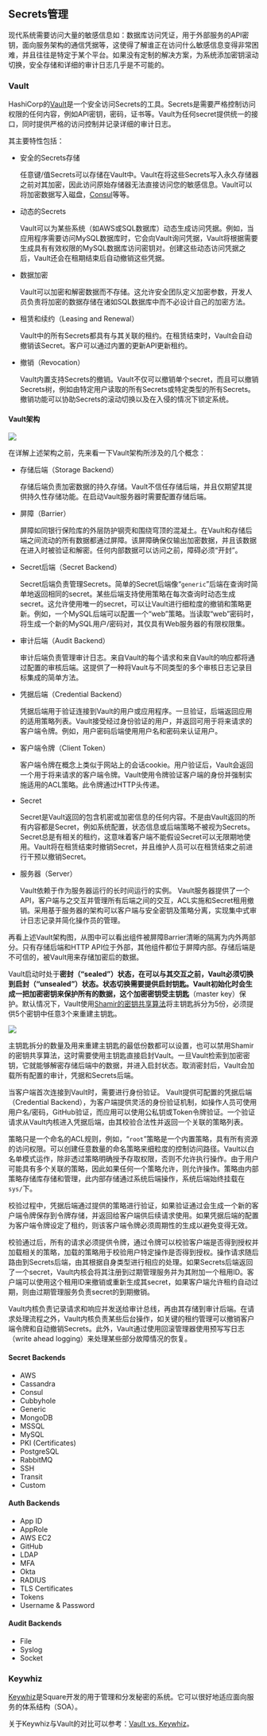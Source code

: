 ## Secrets管理

现代系统需要访问大量的敏感信息如：数据库访问凭证，用于外部服务的API密钥，面向服务架构的通信凭据等，这使得了解谁正在访问什么敏感信息变得非常困难，并且往往是特定于某个平台。如果没有定制的解决方案，为系统添加密钥滚动切换，安全存储和详细的审计日志几乎是不可能的。

### Vault

HashiCorp的[Vault](https://www.vaultproject.io)是一个安全访问Secrets的工具。Secrets是需要严格控制访问权限的任何内容，例如API密钥，密码，证书等。Vault为任何secret提供统一的接口，同时提供严格的访问控制并记录详细的审计日志。

其主要特性包括：

- 安全的Secrets存储

  任意键/值Secrets可以存储在Vault中。Vault在将这些Secrets写入永久存储器之前对其加密，因此访问原始存储器无法直接访问您的敏感信息。Vault可以将加密数据写入磁盘，[Consul](https://www.consul.io/)等等。

- 动态的Secrets

  Vault可以为某些系统（如AWS或SQL数据库）动态生成访问凭据。例如，当应用程序需要访问MySQL数据库时，它会向Vault询问凭据，Vault将根据需要生成具有有效权限的MySQL数据库访问密钥对。创建这些动态访问凭据之后，Vault还会在租期结束后自动撤销这些凭据。

- 数据加密

  Vault可以加密和解密数据而不存储。这允许安全团队定义加密参数，开发人员负责将加密的数据存储在诸如SQL数据库中而不必设计自己的加密方法。

- 租赁和续约（Leasing and Renewal）

  Vault中的所有Secrets都具有与其关联的租约。在租赁结束时，Vault会自动撤销该Secret。客户可以通过内置的更新API更新租约。

- 撤销（Revocation）

  Vault内置支持Secrets的撤销。Vault不仅可以撤销单个secret，而且可以撤销Secrets树，例如由特定用户读取的所有Secrets或特定类型的所有Secrets。撤销功能可以协助Secrets的滚动切换以及在入侵的情况下锁定系统。

#### Vault架构

![](/assets/vault-arch-overview.png)

在详解上述架构之前，先来看一下Vault架构所涉及的几个概念：

- 存储后端（Storage Backend）

  存储后端负责加密数据的持久存储。Vault不信任存储后端，并且仅期望其提供持久性存储功能。在启动Vault服务器时需要配置存储后端。

- 屏障（Barrier）

  屏障如同银行保险库的外层防护钢壳和围绕穹顶的混凝土。在Vault和存储后端之间流动的所有数据都通过屏障。该屏障确保仅输出加密数据，并且该数据在进入时被验证和解密。任何内部数据可以访问之前，障碍必须“开封”。

- Secret后端（Secret Backend）

  Secret后端负责管理Secrets。简单的Secret后端像“`generic`”后端在查询时简单地返回相同的secret。某些后端支持使用策略在每次查询时动态生成secret。这允许使用唯一的secret，可以让Vault进行细粒度的撤销和策略更新。例如，一个MySQL后端可以配置一个“web”策略。当读取“web”密码时，将生成一个新的MySQL用户/密码对，其仅具有Web服务器的有限权限集。

- 审计后端（Audit Backend）

  审计后端负责管理审计日志。来自Vault的每个请求和来自Vault的响应都将通过配置的审核后端。这提供了一种将Vault与不同类型的多个审核日志记录目标集成的简单方法。

- 凭据后端（Credential Backend）

  凭据后端用于验证连接到Vault的用户或应用程序。一旦验证，后端返回应用的适用策略列表。Vault接受经过身份验证的用户，并返回可用于将来请求的客户端令牌。例如，用户密码后端使用用户名和密码来认证用户。

- 客户端令牌（Client Token）

  客户端令牌在概念上类似于网站上的会话cookie。用户验证后，Vault会返回一个用于将来请求的客户端令牌。Vault使用令牌验证客户端的身份并强制实施适用的ACL策略。此令牌通过HTTP头传递。

- Secret

  Secret是Vault返回的包含机密或加密信息的任何内容。不是由Vault返回的所有内容都是Secret，例如系统配置，状态信息或后端策略不被视为Secrets。Secret总是有相关的租约，这意味着客户端不能假设Secret可以无限期地使用。Vault将在租赁结束时撤销Secret，并且维护人员可以在租赁结束之前进行干预以撤销Secret。

- 服务器（Server）

  Vault依赖于作为服务器运行的长时间运行的实例。 Vault服务器提供了一个API，客户端与之交互并管理所有后端之间的交互，ACL实施和Secret租用撤销。采用基于服务器的架构可以客户端与安全密钥及策略分离，实现集中式审计日志记录并简化操作员的管理。

再看上述Vault架构图，从图中可以看出组件被屏障Barrier清晰的隔离为内外两部分。只有存储后端和HTTP API位于外部，其他组件都位于屏障内部。存储后端是不可信的，被Vault用来存储加密后的数据。

Vault启动时处于**密封（“sealed”）**状态，在可以与其交互之前，Vault必须切换到**启封（“unsealed”）**状态。状态切换需要提供启封钥匙。Vault初始化时会生成一把加密密钥来保护所有的数据，这个加密密钥受**主钥匙**（master key）保护。默认情况下，Vault使用[Shamir的密钥共享算法](https://en.wikipedia.org/wiki/Shamir's_Secret_Sharing)将主钥匙拆分为5份，必须提供5个密钥中任意3个来重建主钥匙。

![](/assets/vault-master-keys-shares-arch.png)

主钥匙拆分的数量及用来重建主钥匙的最低份数都可以设置，也可以禁用Shamir的密钥共享算法，这时需要使用主钥匙直接启封Vault。一旦Vault检索到加密密钥，它就能够解密存储后端中的数据，并进入启封状态。取消密封后，Vault会加载所有配置的审计，凭据和Secrets后端。

当客户端首次连接到Vault时，需要进行身份验证。 Vault提供可配置的凭据后端（Credential Backend），为客户端提供灵活的身份验证机制，如操作人员可使用用户名/密码，GitHub验证，而应用可以使用公私钥或Token令牌验证。一个验证请求从Vault内核进入凭据后端，由其校验合法性并返回一个关联的策略列表。

策略只是一个命名的ACL规则，例如，“`root`”策略是一个内置策略，具有所有资源的访问权限。可以创建任意数量的命名策略来细粒度的控制访问路径。Vault以白名单模式运作，除非透过策略明确授予存取权限，否则不允许执行操作。由于用户可能具有多个关联的策略，因此如果任何一个策略允许，则允许操作。策略由内部策略存储库存储和管理，此内部存储通过系统后端操作，系统后端始终挂载在`sys/`下。

校验过程中，凭据后端通过提供的策略进行验证，如果验证通过会生成一个新的客户端令牌保存到令牌存储，并返回给客户端供后续请求使用。如果凭据后端的配置为客户端令牌设定了租约，则该客户端令牌必须周期性的生成以避免变得无效。

校验通过后，所有的请求必须提供令牌，通过令牌可以校验客户端是否得到授权并加载相关的策略，加载的策略用于校验用户特定操作是否得到授权。操作请求随后路由到Secrets后端，由其根据自身类型进行相应的处理。如果Secrets后端返回了一个secret，Vault内核会将其注册到过期管理服务并为其附加一个租用ID。客户端可以使用这个租用ID来撤销或重新生成其secret，如果客户端允许租约自动过期，则由过期管理服务负责secret的到期撤销。

Vault内核负责记录请求和响应并发送给审计总线，再由其存储到审计后端。在请求处理流程之外，Vault内核负责某些后台操作，如关键的租约管理可以撤销客户端令牌和自动撤销Secrets。此外，Vault通过使用回滚管理器使用预写写日志（write ahead logging）来处理某些部分故障情况的恢复。

#### Secret Backends

- AWS
- Cassandra
- Consul
- Cubbyhole
- Generic
- MongoDB
- MSSQL
- MySQL
- PKI (Certificates)
- PostgreSQL
- RabbitMQ
- SSH
- Transit
- Custom

#### Auth Backends

- App ID
- AppRole
- AWS EC2
- GitHub
- LDAP
- MFA
- Okta
- RADIUS
- TLS Certificates
- Tokens
- Username & Password

#### Audit Backends

- File
- Syslog
- Socket

### Keywhiz

[Keywhiz](https://github.com/square/keywhiz)是Square开发的用于管理和分发秘密的系统。它可以很好地适应面向服务的体系结构（SOA）。

关于Keywhiz与Vault的对比可以参考：[Vault vs. Keywhiz](https://www.vaultproject.io/intro/vs/keywhiz.html)。